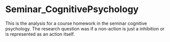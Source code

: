 # Seminar_CognitivePsychology
This is the analysis for a course homework in the seminar cognitive psychology. The research question was if a non-action is just a inhibition or is represented as an action itself. 

